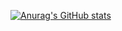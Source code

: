 [![Anurag's GitHub stats](https://github-readme-stats.vercel.app/api?username=perkynades&show_icons=true&calm)](https://github.com/anuraghazra/github-readme-stats)
